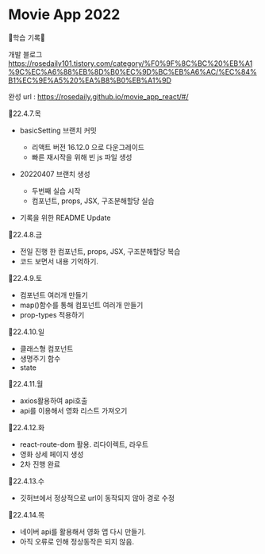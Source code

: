 # Movie App 2022
🌼학습 기록🌼

개발 블로그 
https://rosedaily101.tistory.com/category/%F0%9F%8C%BC%20%EB%A1%9C%EC%A6%88%EB%8D%B0%EC%9D%BC%EB%A6%AC/%EC%84%B1%EC%9E%A5%20%EA%B8%B0%EB%A1%9D

완성 url : https://rosedaily.github.io/movie_app_react/#/

🌱22.4.7.목
  - basicSetting 브랜치 커밋
    - 리액트 버전 16.12.0 으로 다운그레이드
    - 빠른 재시작을 위해 빈 js 파일 생성

  - 20220407 브랜치 생성
    - 두번째 실습 시작
    - 컴포넌트, props, JSX, 구조분해할당 실습

  - 기록을 위한 README Update

🌱22.4.8.금
  - 전일 진행 한 컴포넌트, props, JSX, 구조분해할당 복습
  - 코드 보면서 내용 기억하기.

🌱22.4.9.토
- 컴포넌트 여러개 만들기
- map()함수를 통해 컴포넌트 여러개 만들기
- prop-types 적용하기

🌱22.4.10.일
- 클래스형 컴포넌트 
- 생명주기 함수
- state

🌱22.4.11.월
- axios활용하여 api호출
- api를 이용해서 영화 리스트 가져오기

🌱22.4.12.화
- react-route-dom 활용. 리다이렉트, 라우트
- 영화 상세 페이지 생성
- 2차 진행 완료

🌱22.4.13.수
- 깃허브에서 정상적으로 url이 동작되지 않아 경로 수정

🌱22.4.14.목
- 네이버 api를 활용해서 영화 앱 다시 만들기.
- 아직 오류로 인해 정상동작은 되지 않음.